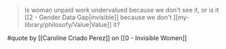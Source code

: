 > Is woman unpaid work undervalued because we don't see it, or is it [[2 - Gender Data Gap|invisible]] because we don't [[my-library/philosofy/Value|Value]] it?

#quote by [[Caroline Criado Perez]] on [[0 - Invisible Women]]
